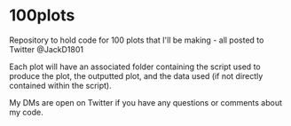 # 100plots
Repository to hold code for 100 plots that I'll be making - all posted to Twitter @JackD1801


Each plot will have an associated folder containing the script used to produce the plot, the outputted plot, and the data used (if not directly contained within the script). 

My DMs are open on Twitter if you have any questions or comments about my code. 
